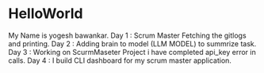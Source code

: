 

# HelloWorld
My Name is yogesh bawankar.
Day 1 : Scrum Master Fetching the gitlogs and printing. 
Day 2 : Adding brain to model (LLM MODEL) to summrize task. 
Day 3 : Working on ScurmMaseter Project i have completed api_key error in calls. 
Day 4 : I build CLI dashboard for my scrum master application.
